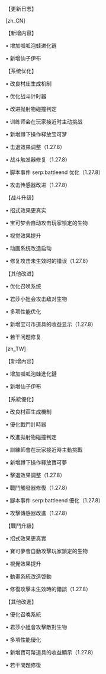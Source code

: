 【更新日志】

[zh_CN]

【新增内容】

• 增加呱呱泡蛙进化链

• 新增仙子伊布



【系统优化】

• 改良村庄生成机制

• 优化战斗计时器

• 改进抛射物碰撞判定

• 训练师会在玩家接近时主动挑战

• 新增蹲下操作释放宝可梦

• 击退效果调整（1.27.8）

• 战斗触发器修复（1.27.8）

• 脚本事件 serp:battleend 优化（1.27.8）

• 攻击传感器改进（1.27.8）



【战斗升级】

• 招式效果更真实

• 宝可梦会自动攻击玩家锁定的生物

• 视觉效果提升

• 动画系统改造启动

• 修复攻击未生效时的错误（1.27.8）



【其他改进】

• 优化召唤系统

• 君莎小姐会攻击敌对生物

• 多项性能优化

• 新增宝可币道具的收益显示（1.27.8）

• 若干问题修复







[zh_TW]

【新增內容】

• 增加呱呱泡蛙進化鏈

• 新增仙子伊布



【系統優化】

• 改良村莊生成機制

• 優化戰鬥計時器

• 改進拋射物碰撞判定

• 訓練師會在玩家接近時主動挑戰

• 新增蹲下操作釋放寶可夢

• 擊退效果調整（1.27.8）

• 戰鬥觸發器修復（1.27.8）

• 腳本事件 serp:battleend 優化（1.27.8）

• 攻擊傳感器改進（1.27.8）



【戰鬥升級】

• 招式效果更真實

• 寶可夢會自動攻擊玩家鎖定的生物

• 視覺效果提升

• 動畫系統改造啓動

• 修復攻擊未生效時的錯誤（1.27.8）



【其他改進】

• 優化召喚系統

• 君莎小姐會攻擊敵對生物

• 多項性能優化

• 新增寶可幣道具的收益顯示（1.27.8）

• 若干問題修復

